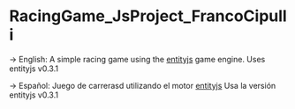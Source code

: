 # RacingGame_JsProject_FrancoCipulli
-> English:
A simple racing game using the [entityjs](https://github.com/bendangelo/EntityJS) game engine.
Uses entityjs v0.3.1

-> Español:
Juego de carrerasd utilizando el motor [entityjs](https://github.com/bendangelo/EntityJS) 
Usa la versión entityjs v0.3.1
